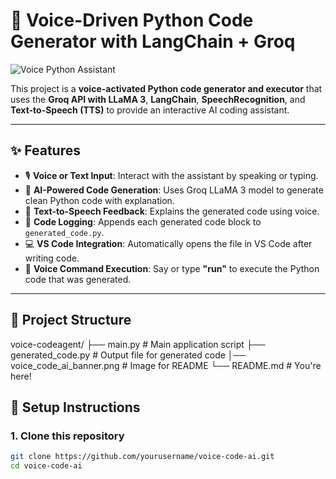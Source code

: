 # 🧠 Voice-Driven Python Code Generator with LangChain + Groq

![Voice Python Assistant](assets/voice_code_ai_banner.png)

This project is a **voice-activated Python code generator and executor** that uses the **Groq API with LLaMA 3**, **LangChain**, **SpeechRecognition**, and **Text-to-Speech (TTS)** to provide an interactive AI coding assistant.

---

## ✨ Features

- 🎙️ **Voice or Text Input**: Interact with the assistant by speaking or typing.
- 🧠 **AI-Powered Code Generation**: Uses Groq LLaMA 3 model to generate clean Python code with explanation.
- 💬 **Text-to-Speech Feedback**: Explains the generated code using voice.
- 💾 **Code Logging**: Appends each generated code block to `generated_code.py`.
- 💻 **VS Code Integration**: Automatically opens the file in VS Code after writing code.
- 🚀 **Voice Command Execution**: Say or type **"run"** to execute the Python code that was generated.

---

## 📁 Project Structure

voice-codeagent/
├── main.py # Main application script
├── generated_code.py # Output file for generated code
│── voice_code_ai_banner.png # Image for README
└── README.md # You're here!


## 🔧 Setup Instructions

### 1. Clone this repository

```bash
git clone https://github.com/yourusername/voice-code-ai.git
cd voice-code-ai
